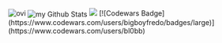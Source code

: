 <img src="https://github-readme-stats.vercel.app/api/top-langs?username=bl0bb&show_icons=true&locale=en&layout=compact&theme=chartreuse-dark" alt="ovi" />
<img align="center" src="https://github-readme-stats.vercel.app/api?username=bl0bb&include_all_commits=true&count_private=true&show_icons=true&line_height=20&title_color=2B5BBD&icon_color=1124BB&text_color=A1A1A1&bg_color=0,000000,130F40" alt="my Github Stats"/>
<img src="https://github-profile-trophy.vercel.app/?username=bl0bb&theme=juicyfresh&no-bg=true" />
[![Codewars Badge](https://www.codewars.com/users/bigboyfredo/badges/large)](https://www.codewars.com/users/bl0bb)

